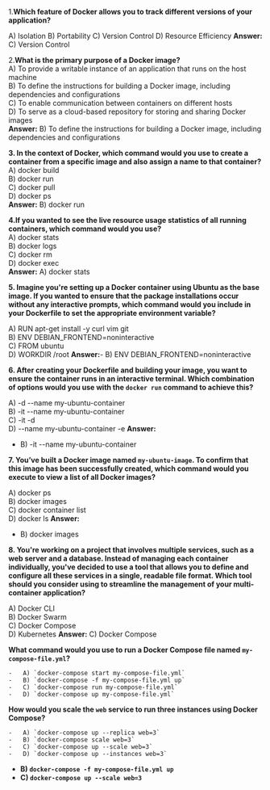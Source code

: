 
1.**Which feature of Docker allows you to track different versions of your application?**  

A) Isolation
B) Portability
C) Version Control
D) Resource Efficiency
**Answer:**  C) Version Control  

2.**What is the primary purpose of a Docker image?**  
A) To provide a writable instance of an application that runs on the host machine  
B) To define the instructions for building a Docker image, including dependencies and configurations  
C) To enable communication between containers on different hosts  
D) To serve as a cloud-based repository for storing and sharing Docker images  
**Answer:**  B) To define the instructions for building a Docker image, including dependencies and configurations

**3. In the context of Docker, which command would you use to create a container from a specific image and also assign a name to that container?**  
A) docker build  
B) docker run  
C) docker pull  
D) docker ps  
**Answer:**   B) docker run

**4.If you wanted to see the live resource usage statistics of all running containers, which command would you use?**  
A) docker stats  
B) docker logs  
C) docker rm  
D) docker exec  
**Answer:**   A) docker stats

**5. Imagine you're setting up a Docker container using Ubuntu as the base image. If you wanted to ensure that the package installations occur without any interactive prompts, which command would you include in your Dockerfile to set the appropriate environment variable?**

A) RUN apt-get install -y curl vim git  
B) ENV DEBIAN_FRONTEND=noninteractive  
C) FROM ubuntu  
D) WORKDIR /root
**Answer:**-   B) ENV DEBIAN_FRONTEND=noninteractive


**6. After creating your Dockerfile and building your image, you want to ensure the container runs in an interactive terminal. Which combination of options would you use with the `docker run` command to achieve this?**

A) -d --name my-ubuntu-container  
B) -it --name my-ubuntu-container  
C) -it -d  
D) --name my-ubuntu-container -e
**Answer:**
-   B) -it --name my-ubuntu-container


**7. You’ve built a Docker image named `my-ubuntu-image`. To confirm that this image has been successfully created, which command would you execute to view a list of all Docker images?**

A) docker ps  
B) docker images  
C) docker container list  
D) docker ls
**Answer:**
-   B) docker images

**8. You're working on a project that involves multiple services, such as a web server and a database. Instead of managing each container individually, you've decided to use a tool that allows you to define and configure all these services in a single, readable file format. Which tool should you consider using to streamline the management of your multi-container application?**

A) Docker CLI  
B) Docker Swarm  
C) Docker Compose  
D) Kubernetes
**Answer:**  C) Docker Compose

**What command would you use to run a Docker Compose file named `my-compose-file.yml`?**
    
    -   A) `docker-compose start my-compose-file.yml`
    -   B) `docker-compose -f my-compose-file.yml up`
    -   C) `docker-compose run my-compose-file.yml`
    -   D) `docker-compose up my-compose-file.yml`
 **How would you scale the `web` service to run three instances using Docker Compose?**
    
    -   A) `docker-compose up --replica web=3`
    -   B) `docker-compose scale web=3`
    -   C) `docker-compose up --scale web=3`
    -   D) `docker-compose up --instances web=3`



-   **B) `docker-compose -f my-compose-file.yml up`**
-   **C) `docker-compose up --scale web=3`**
<!--stackedit_data:
eyJoaXN0b3J5IjpbMTc1NTE2NTQyOCwxNDU2NDA3NTc1LC0xOT
kwNDU0MTAyLDE0ODY2MTY1MTVdfQ==
-->